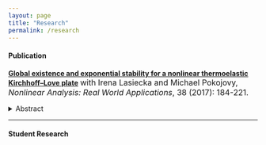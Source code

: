 ```yaml
---
layout: page
title: "Research"
permalink: /research
---
```




#### Publication

[**Global existence and exponential stability for a nonlinear thermoelastic Kirchhoff–Love plate**](https://www.sciencedirect.com/science/article/pii/S1468121817300561)
<font size = "3">with Irena Lasiecka and Michael Pokojovy, <em>Nonlinear Analysis: Real World Applications</em>, 38 (2017): 184-221.</font>  
<details>
<summary>Abstract</summary>      
  
<p align="justify"><font size = "2">We study an initial–boundary-value problem for a quasilinear thermoelastic plate of Kirchhoff & Love-type with parabolic heat conduction due to Fourier, mechanically simply supported and held at the reference temperature on the boundary. For this problem, we show the short-time existence and uniqueness of classical solutions under appropriate regularity and compatibility assumptions on the data. Further, we use barrier techniques to prove the global existence and exponential stability of solutions under a smallness condition on the initial data. It is the first result of this kind established for a quasilinear non-parabolic thermoelastic Kirchhoff & Love plate in multiple dimensions.</font></p> 
</details>



***

#### Student Research
